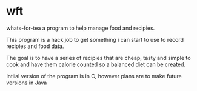 # wft
whats-for-tea a program to help manage food and recipies. 


This program is a hack job to get something i can start to use to record recipies and food data. 

The goal is to have a series of recipies that are cheap, tasty and simple to cook and have them
calorie counted so a balanced diet can be created.

Intiial version of the program is in C, however plans are to make future versions in Java


